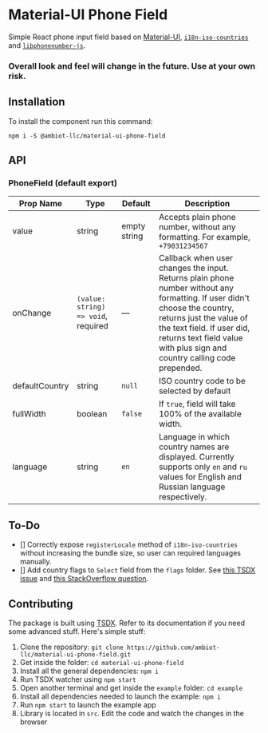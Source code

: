 # Material-UI Phone Field

Simple React phone input field based on [Material-UI](https://material-ui.com/), [`i18n-iso-countries`](https://www.npmjs.com/package/i18n-iso-countries) and [`libphonenumber-js`](https://www.npmjs.com/package/libphonenumber-js).

### Overall look and feel will change in the future. Use at your own risk.

## Installation

To install the component run this command:

```
npm i -S @ambiot-llc/material-ui-phone-field
```

## API

### PhoneField (default export)

| Prop Name      | Type                                | Default      | Description                                                                                                                                                                                                                                                    |
| -------------- | ----------------------------------- | ------------ | -------------------------------------------------------------------------------------------------------------------------------------------------------------------------------------------------------------------------------------------------------------- |
| value          | string                              | empty string | Accepts plain phone number, without any formatting. For example, `+79031234567`                                                                                                                                                                                |
| onChange       | `(value: string) => void`, required | —            | Callback when user changes the input. Returns plain phone number without any formatting. If user didn't choose the country, returns just the value of the text field. If user did, returns text field value with plus sign and country calling code prepended. |
| defaultCountry | string                              | `null`       | ISO country code to be selected by default                                                                                                                                                                                                                     |
| fullWidth      | boolean                             | `false`      | If `true`, field will take 100% of the available width.                                                                                                                                                                                                        |
| language       | string                              | `en`         | Language in which country names are displayed. Currently supports only `en` and `ru` values for English and Russian language respectively.                                                                                                                     |

## To-Do

- [] Correctly expose `registerLocale` method of `i18n-iso-countries` without increasing the bundle size, so user can required languages manually.
- [] Add country flags to `Select` field from the `flags` folder. See [this TSDX issue](https://github.com/jaredpalmer/tsdx/issues/533) and [this StackOverflow question](https://stackoverflow.com/questions/60560497/how-to-get-static-files-served-dynamically-with-rollup-and-work-along-with-node).

## Contributing

The package is built using [TSDX](https://github.com/jaredpalmer/tsdx). Refer to its documentation if you need some advanced stuff. Here's simple stuff:

1. Clone the repository: `git clone https://github.com/ambiot-llc/material-ui-phone-field.git`
2. Get inside the folder: `cd material-ui-phone-field`
3. Install all the general dependencies: `npm i`
4. Run TSDX watcher using `npm start`
5. Open another terminal and get inside the `example` folder: `cd example`
6. Install all dependencies needed to launch the example: `npm i`
7. Run `npm start` to launch the example app
8. Library is located in `src`. Edit the code and watch the changes in the browser
